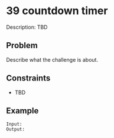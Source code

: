 # 39 countdown timer

Description: TBD

## Problem

Describe what the challenge is about.

## Constraints

- TBD

## Example

```
Input:
Output:
```
